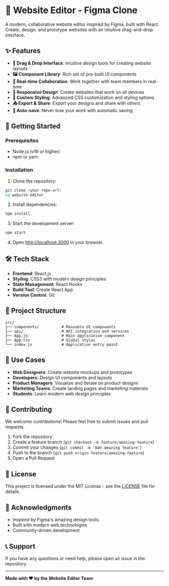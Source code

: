 # 🎨 Website Editor - Figma Clone

A modern, collaborative website editor inspired by Figma, built with React. Create, design, and prototype websites with an intuitive drag-and-drop interface.

## ✨ Features

- **🎯 Drag & Drop Interface**: Intuitive design tools for creating website layouts
- **🖼️ Component Library**: Rich set of pre-built UI components
- **🎨 Real-time Collaboration**: Work together with team members in real-time
- **📱 Responsive Design**: Create websites that work on all devices
- **🔧 Custom Styling**: Advanced CSS customization and styling options
- **📤 Export & Share**: Export your designs and share with others
- **💾 Auto-save**: Never lose your work with automatic saving

## 🚀 Getting Started

### Prerequisites

- Node.js (v16 or higher)
- npm or yarn

### Installation

1. Clone the repository:
```bash
git clone <your-repo-url>
cd website-editor
```

2. Install dependencies:
```bash
npm install
```

3. Start the development server:
```bash
npm start
```

4. Open [http://localhost:3000](http://localhost:3000) in your browser.

## 🛠️ Tech Stack

- **Frontend**: React.js
- **Styling**: CSS3 with modern design principles
- **State Management**: React Hooks
- **Build Tool**: Create React App
- **Version Control**: Git

## 📁 Project Structure

```
src/
├── components/          # Reusable UI components
├── api/                 # API integration and services
├── App.js               # Main application component
├── App.css              # Global styles
└── index.js             # Application entry point
```

## 🎯 Use Cases

- **Web Designers**: Create website mockups and prototypes
- **Developers**: Design UI components and layouts
- **Product Managers**: Visualize and iterate on product designs
- **Marketing Teams**: Create landing pages and marketing materials
- **Students**: Learn modern web design principles

## 🤝 Contributing

We welcome contributions! Please feel free to submit issues and pull requests.

1. Fork the repository
2. Create a feature branch (`git checkout -b feature/amazing-feature`)
3. Commit your changes (`git commit -m 'Add amazing feature'`)
4. Push to the branch (`git push origin feature/amazing-feature`)
5. Open a Pull Request

## 📝 License

This project is licensed under the MIT License - see the [LICENSE](LICENSE) file for details.

## 🙏 Acknowledgments

- Inspired by Figma's amazing design tools
- Built with modern web technologies
- Community-driven development

## 📞 Support

If you have any questions or need help, please open an issue in the repository.

---

**Made with ❤️ by the Website Editor Team**